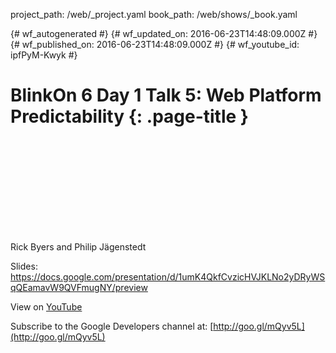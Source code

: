 project_path: /web/_project.yaml
book_path: /web/shows/_book.yaml

{# wf_autogenerated #}
{# wf_updated_on: 2016-06-23T14:48:09.000Z #}
{# wf_published_on: 2016-06-23T14:48:09.000Z #}
{# wf_youtube_id: ipfPyM-Kwyk #}

# BlinkOn 6 Day 1 Talk 5: Web Platform Predictability {: .page-title }


<div class="video-wrapper">
  <iframe class="devsite-embedded-youtube-video" data-video-id="ipfPyM-Kwyk"
          data-autohide="1" data-showinfo="0" frameborder="0" allowfullscreen>
  </iframe>
</div>

Rick Byers and Philip Jägenstedt

Slides: https://docs.google.com/presentation/d/1umK4QkfCvzicHVJKLNo2yDRyWSqQEamavW9QVFmugNY/preview

View on [YouTube](https://youtu.be/ipfPyM-Kwyk)

Subscribe to the Google Developers channel at: [http://goo.gl/mQyv5L](http://goo.gl/mQyv5L)
